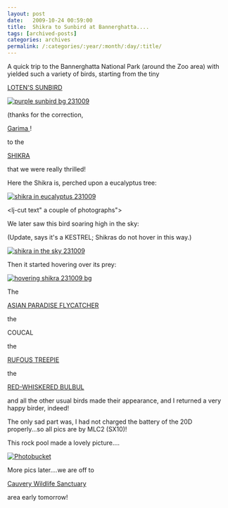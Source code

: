 ```yaml
---
layout: post
date:	2009-10-24 00:59:00
title:  Shikra to Sunbird at Bannerghatta....
tags: [archived-posts]
categories: archives
permalink: /:categories/:year/:month/:day/:title/
---
```

A quick trip to the Bannerghatta National Park  (around the Zoo area) with <LJ user="anushsh">  yielded such a variety of birds, starting from the tiny

<a href="http://en.wikipedia.org/wiki/Loten%27s_Sunbird"> LOTEN'S SUNBIRD </a>


<a href="http://s562.photobucket.com/albums/ss67/pugaippadam/?action=view&current=IMG_8042.jpg" target="_blank"><img src="http://i562.photobucket.com/albums/ss67/pugaippadam/IMG_8042.jpg" border="0" alt="purple sunbird bg 231009"></a>


(thanks for the correction, 

<a href="http://bonerpakhi.wordpress.com"> Garima </a>!



to the 

<a href="http://en.wikipedia.org/wiki/Shikra"> SHIKRA </a>

that we were really thrilled!

Here the Shikra is, perched upon a eucalyptus tree:


<a href="http://s562.photobucket.com/albums/ss67/pugaippadam/?action=view&current=IMG_7987.jpg" target="_blank"><img src="http://i562.photobucket.com/albums/ss67/pugaippadam/IMG_7987.jpg" border="0" alt="shikra in eucalyptus 231009"></a>

<lj-cut text" a couple of photographs">


We later saw this bird soaring high in the sky:

(Update, <LJ user="sainath"> says it's a KESTREL; Shikras do not hover in this way.)


<a href="http://s562.photobucket.com/albums/ss67/pugaippadam/?action=view&current=IMG_7997.jpg" target="_blank"><img src="http://i562.photobucket.com/albums/ss67/pugaippadam/IMG_7997.jpg" border="0" alt="shikra in the sky 231009"></a>

Then it started hovering over its prey:


<a href="http://s562.photobucket.com/albums/ss67/pugaippadam/?action=view&current=IMG_8001.jpg" target="_blank"><img src="http://i562.photobucket.com/albums/ss67/pugaippadam/IMG_8001.jpg" border="0" alt="hovering shikra 231009 bg"></a>


The 

<a href="http://en.wikipedia.org/wiki/Asian_Paradise-flycatcher"> ASIAN PARADISE FLYCATCHER <a>

the

<a hef="http://en.wikipedia.org/wiki/Greater_Coucal"> COUCAL </a>


the

<a href="http://en.wikipedia.org/wiki/Rufous_Treepie"> RUFOUS TREEPIE <a>

the

<a href="http://en.wikipedia.org/wiki/Red-whiskered_Bulbul"> RED-WHISKERED BULBUL </a>


and all the other usual  birds made their appearance, and I returned a very happy birder, indeed!


</lj-cut>

The only sad part was, I had not charged the battery of the 20D properly...so all pics are by MLC2 (SX10)!


This rock pool made a lovely picture....


<a href="http://s562.photobucket.com/albums/ss67/pugaippadam/?action=view&current=IMG_8012.jpg" target="_blank"><img src="http://i562.photobucket.com/albums/ss67/pugaippadam/IMG_8012.jpg" border="0" alt="Photobucket"></a>


More pics later....we are off to 

<a href="http://en.wikipedia.org/wiki/Wildlife_of_Karnataka"> Cauvery Wildlife 
Sanctuary </a>


 area early tomorrow!
